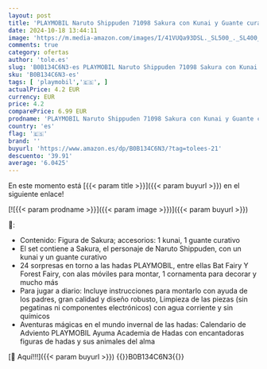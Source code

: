 ```yaml
---
layout: post
title: 'PLAYMOBIL Naruto Shippuden 71098 Sakura con Kunai y Guante curativo  diversión de Juego Creativo para Fans del Anime con Grandes Detalles y Extras auténticos  Set de 7 Piezas  a Partir de 5 años'
date: 2024-10-18 13:44:11
image: 'https://m.media-amazon.com/images/I/41VUQa93DSL._SL500_._SL400_.jpg'
comments: true
category: ofertas
author: 'tole.es'
slug: 'B0B134C6N3-es PLAYMOBIL Naruto Shippuden 71098 Sakura con Kunai y Guante...'
sku: 'B0B134C6N3-es'
tags: [ 'playmobil','🇪🇸', ]
actualPrice: 4.2 EUR
currency: EUR
price: 4.2
comparePrice: 6.99 EUR
prodname: 'PLAYMOBIL Naruto Shippuden 71098 Sakura con Kunai y Guante curativo  diversión de Juego Creativo para Fans del Anime con Grandes Detalles y Extras auténticos  Set de 7 Piezas  a Partir de 5 años'
country: 'es'
flag: '🇪🇸'
brand: ''
buyurl: 'https://www.amazon.es/dp/B0B134C6N3/?tag=tolees-21'
descuento: '39.91'
average: '6.0425'
---
```


En este momento está [{{< param title >}}]({{< param buyurl >}}) en el siguiente enlace!

[![{{< param prodname >}}]({{< param image >}})]({{< param buyurl >}})

🔎:

- Contenido: Figura de Sakura; accesorios: 1 kunai, 1 guante curativo
- El set contiene a Sakura, el personaje de Naruto Shippuden, con un kunai y un guante curativo
- 24 sorpresas en torno a las hadas PLAYMOBIL, entre ellas Bat Fairy Y Forest Fairy, con alas móviles para montar, 1 cornamenta para decorar y mucho más
- Para jugar a diario: Incluye instrucciones para montarlo con ayuda de los padres, gran calidad y diseño robusto, Limpieza de las piezas (sin pegatinas ni componentes electrónicos) con agua corriente y sin químicos
- Aventuras mágicas en el mundo invernal de las hadas: Calendario de Adviento PLAYMOBIL Ayuma Academia de Hadas con encantadoras figuras de hadas y sus animales del alma

[🛒 Aquí!!!]({{< param buyurl >}})
{{<world>}}B0B134C6N3{{</world>}}
